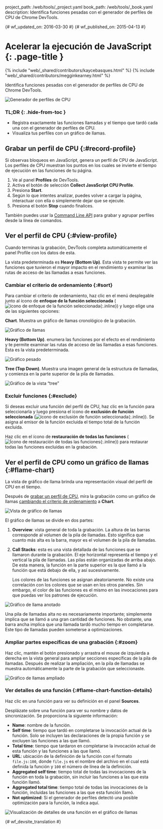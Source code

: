 project_path: /web/tools/_project.yaml
book_path: /web/tools/_book.yaml
description: Identifica funciones pesadas con el generador de perfiles de CPU de Chrome DevTools.

{# wf_updated_on: 2016-03-30 #}
{# wf_published_on: 2015-04-13 #}

# Acelerar la ejecución de JavaScript {: .page-title }

{% include "web/_shared/contributors/kaycebasques.html" %}
{% include "web/_shared/contributors/megginkearney.html" %}

Identifica funciones pesadas con el generador de perfiles de CPU de Chrome 
DevTools.

![Generador de perfiles de CPU](imgs/cpu-profile.png)


### TL;DR {: .hide-from-toc }
- Registra exactamente las funciones llamadas y el tiempo que tardó cada una con el generador de perfiles de CPU.
- Visualiza tus perfiles con un gráfico de llamas.


## Grabar un perfil de CPU {:#record-profile}

Si observas bloqueos en JavaScript, genera un perfil de CPU de JavaScript.
Los perfiles de CPU muestran los puntos en los cuales se invierte el tiempo de ejecución en las funciones de tu página.

1. Ve al panel **Profiles** de DevTools.
2. Activa el botón de selección **Collect JavaScript CPU Profile**.
3. Presiona **Start**.
4. Según lo que intentes analizar, puedes volver a cargar la 
   página, interactuar con ella o simplemente dejar que se ejecute.
5. Presiona el botón **Stop** cuando finalices. 

También puedes usar la [Command Line API][profile] para grabar y agrupar perfiles 
desde la línea de comandos.

[profile]: /web/tools/chrome-devtools/debug/command-line/command-line-reference#profilename-and-profileendname

## Ver el perfil de CPU {:#view-profile}

Cuando terminas la grabación, DevTools completa automáticamente el panel Profile
con los datos de esta. 

La vista predeterminada es **Heavy (Bottom Up)**. Esta vista te permite ver 
las funciones que tuvieron el mayor impacto en el rendimiento y examinar las rutas de acceso de las
llamadas a esas funciones. 

### Cambiar el criterio de ordenamiento {:#sort}

Para cambiar el criterio de ordenamiento, haz clic en el menú desplegable junto al ícono de 
**enfoque de la función seleccionada**
(![ícono de enfoque de la función seleccionada](imgs/focus.png){:.inline}) 
y luego elige una de las siguientes opciones:

**Chart**. Muestra un gráfico de llamas cronológico de la grabación.

![Gráfico de llamas](imgs/flamechart.png)

**Heavy (Bottom Up)**. enumera las funciones por el efecto en el rendimiento y te permite
examinar las rutas de acceso de las llamadas a esas funciones. Esta es la vista predeterminada. 

![Gráfico pesado](imgs/heavy.png)

**Tree (Top Down)**. Muestra una imagen general de la estructura de llamadas, 
y comienza en la parte superior de la pila de llamadas. 

![Gráfico de la vista “tree”](imgs/tree.png)

### Excluir funciones {:#exclude}

Si deseas excluir una función del perfil de CPU, haz clic en la función para seleccionarla y 
luego presiona el ícono de **exclusión de función seleccionada**
(![ícono de exclusión de función seleccionada](imgs/exclude.png){:.inline}). Se asigna al emisor de la 
función excluida el tiempo total de la función excluida.

Haz clic en el ícono de **restauración de todas las funciones**
(![Ícono de restauración de todas las funciones](imgs/restore.png){:.inline})
para restaurar todas las funciones excluidas en la grabación.

## Ver el perfil de CPU como un gráfico de llamas {:#flame-chart}

La vista de gráfico de llama brinda una representación visual del perfil de CPU en el
tiempo.

Después de [grabar un perfil de CPU](#record-profile), mira la grabación como un 
gráfico de llamas [cambiando el criterio de ordenamiento](#sort) a **Chart**.

![Vista de gráfico de llamas](imgs/flamechart.png)

El gráfico de llamas se divide en dos partes:

1. **Overview**: vista general de toda la grabación.
   La altura de las barras corresponde al volumen de 
   la pila de llamadas. Esto significa que cuanto más alta es la barra, mayor es el volumen de la pila de llamadas. 

2. **Call Stacks**: esta es una vista detallada de las funciones que se llamaron 
   durante la grabación. El eje horizontal representa el tiempo y el vertical 
   la pila de llamadas. Las pilas están organizadas de arriba abajo. De esta manera, la función en la parte superior
   es la que llamó a la función que está debajo de ella, y así sucesivamente. 

   Los colores de las funciones se asignan aleatoriamente. No existe una correlación con los colores que se usan
   en los otros paneles. Sin embargo, el color de las funciones es el mismo
   en las invocaciones para que puedas ver los patrones de ejecución. 

![Gráfico de llama anotado](imgs/annotated-cpu-flame.png)

Una pila de llamadas alta no es necesariamente importante; simplemente implica que se llamó
a una gran cantidad de funciones. No obstante, una barra ancha implica que una llamada tardó mucho tiempo en 
completarse. Este tipo de llamadas pueden someterse a optimizaciones. 

### Ampliar partes específicas de una grabación {:#zoom}

Haz clic, mantén el botón presionado y arrastra el mouse de izquierda a derecha en la vista general para ampliar
secciones específicas de la pila de llamadas. Después de realizar la ampliación, en la pila de llamadas 
se muestra automáticamente la parte de la grabación que seleccionaste.

![Gráfico de llamas ampliado](imgs/benchmark-zoom.png)

### Ver detalles de una función {:#flame-chart-function-details}

Haz clic en una función para ver su definición en el panel **Sources**.

Desplázate sobre una función para ver su nombre y datos de sincronización. Se proporciona la
siguiente información: 

*  **Name**: nombre de la función.
*  **Self time**: tiempo que tardó en completarse la invocación actual de la 
   función. Solo se incluyen las declaraciones de la propia función y se 
   excluyen las funciones a las que llamó.
*  **Total time**: tiempo que tardaron en completarse la invocación actual de 
   esta función y las funciones a las que llamó.
*  **URL**: ubicación de la definición de la función con el formato 
   `file.js:100`, donde `file.js` es el nombre del archivo en el cual está definida
   la función y `100` el número de línea de la definición.
*  **Aggregated self time**: tiempo total de todas las invocaciones de la 
   función en toda la grabación, sin incluir las funciones a las que esta función 
   llamó.
*  **Aggregated total time**: tiempo total de todas las invocaciones de la 
  función, incluidas las funciones a las que esta función llamó.
*  **Not optimized**: Si el generador de perfiles detectó una posible optimización
   para la función, la indica aquí.

![Visualización de detalles de una función en el gráfico de llamas](imgs/details.png)


{# wf_devsite_translation #}
